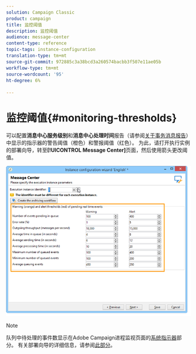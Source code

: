 ```yaml
---
solution: Campaign Classic
product: campaign
title: 监控阈值
description: 监控阈值
audience: message-center
content-type: reference
topic-tags: instance-configuration
translation-type: tm+mt
source-git-commit: 972885c3a38bcd3a260574bacbb3f507e11ae05b
workflow-type: tm+mt
source-wordcount: '95'
ht-degree: 6%

---
```



# 监控阈值{#monitoring-thresholds}

可以配置&#x200B;**消息中心服务级别**&#x200B;和&#x200B;**消息中心处理时间**&#x200B;报告（请参阅[关于事务消息报告](../../message-center/using/about-transactional-messaging-reports.md)）中显示的指示器的警告阈值（橙色）和警报阈值（红色）。 为此，请打开执行实例的部署向导，转至&#x200B;**[!UICONTROL Message Center]**&#x200B;页面，然后使用箭头更改阈值。

![](assets/messagecenter_monitor_events_001.png)

>[!NOTE]
>
>队列中待处理的事件数显示在Adobe Campaign进程监视页面的[系统指示器](../../production/using/monitoring-processes.md#system-indicators)部分。 有关部署向导的详细信息，请参阅[此部分](../../installation/using/deploying-an-instance.md#deployment-wizard)。


